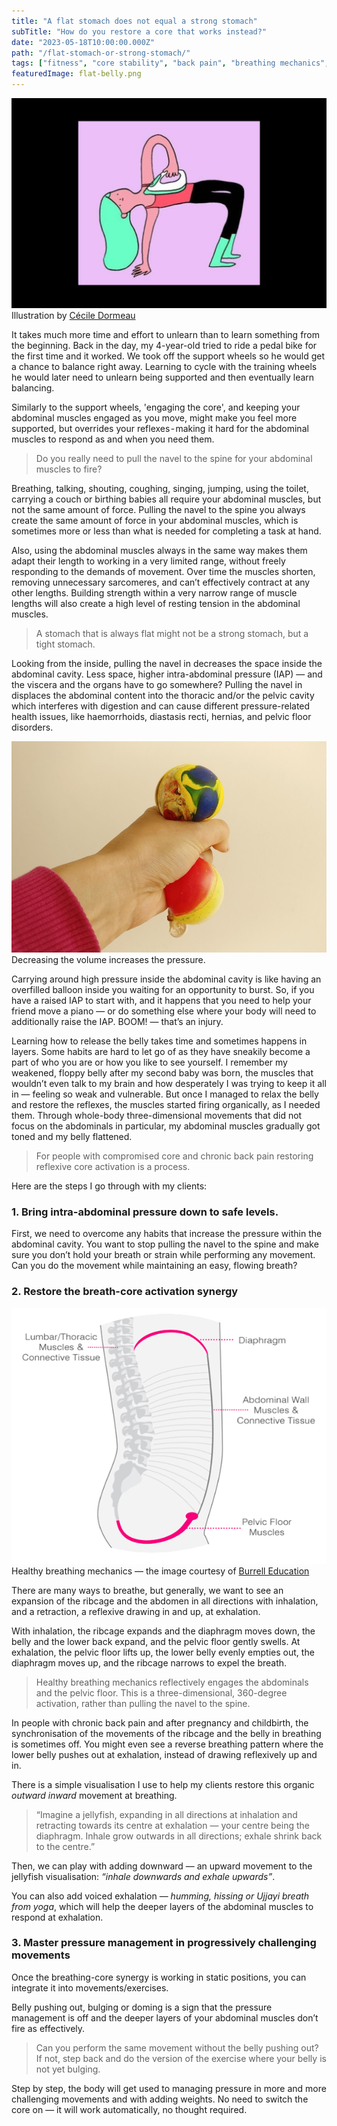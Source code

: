 ```yaml
---
title: "A flat stomach does not equal a strong stomach"
subTitle: "How do you restore a core that works instead?"
date: "2023-05-18T10:00:00.000Z"
path: "/flat-stomach-or-strong-stomach/"
tags: ["fitness", "core stability", "back pain", "breathing mechanics", "intra-abdominal pressure"]
featuredImage: flat-belly.png
---
```


![Colourful illustration of a girl ironing her belly](flat-belly.png)
        Illustration by [Cécile Dormeau](https://cecile-dormeau.tumblr.com/)

It takes much more time and effort to unlearn than to learn something from the beginning. Back in the day, my 4-year-old tried to ride a pedal bike for the first time and it worked. We took off the support wheels so he would get a chance to balance right away. Learning to cycle with the training wheels he would later need to unlearn being supported and then eventually learn balancing.

Similarly to the support wheels, 'engaging the core', and keeping your abdominal muscles engaged as you move, might make you feel more supported, but overrides your reflexes - making it hard for the abdominal muscles to respond as and when you need them.

> Do you really need to pull the navel to the spine for your abdominal muscles to fire?

Breathing, talking, shouting, coughing, singing, jumping, using the toilet, carrying a couch or birthing babies all require your abdominal muscles, but not the same amount of force. Pulling the navel to the spine you always create the same amount of force in your abdominal muscles, which is sometimes more or less than what is needed for completing a task at hand.

Also, using the abdominal muscles always in the same way makes them adapt their length to working in a very limited range, without freely responding to the demands of movement. Over time the muscles shorten, removing unnecessary sarcomeres, and can’t effectively contract at any other lengths. Building strength within a very narrow range of muscle lengths will also create a high level of resting tension in the abdominal muscles.

> A stomach that is always flat might not be a strong stomach, but a tight stomach.

Looking from the inside, pulling the navel in decreases the space inside the abdominal cavity. Less space, higher intra-abdominal pressure (IAP) — and the viscera and the organs have to go somewhere? Pulling the navel in displaces the abdominal content into the thoracic and/or the pelvic cavity which interferes with digestion and can cause different pressure-related health issues, like haemorrhoids, diastasis recti, hernias, and pelvic floor disorders.

![Photo of a hand squeezing a balloon](balloon.jpg)
Decreasing the volume increases the pressure.

Carrying around high pressure inside the abdominal cavity is like having an overfilled balloon inside you waiting for an opportunity to burst. So, if you have a raised IAP to start with, and it happens that you need to help your friend move a piano — or do something else where your body will need to additionally raise the IAP. BOOM! — that’s an injury.

Learning how to release the belly takes time and sometimes happens in layers. Some habits are hard to let go of as they have sneakily become a part of who you are or how you like to see yourself. I remember my weakened, floppy belly after my second baby was born, the muscles that wouldn’t even talk to my brain and how desperately I was trying to keep it all in — feeling so weak and vulnerable. But once I managed to relax the belly and restore the reflexes, the muscles started firing organically, as I needed them. Through whole-body three-dimensional movements that did not focus on the abdominals in particular, my abdominal muscles gradually got toned and my belly flattened.

> For people with compromised core and chronic back pain restoring reflexive core activation is a process.

Here are the steps I go through with my clients:

### 1. Bring intra-abdominal pressure down to safe levels.

First, we need to overcome any habits that increase the pressure within the abdominal cavity. You want to stop pulling the navel to the spine and make sure you don’t hold your breath or strain while performing any movement. Can you do the movement while maintaining an easy, flowing breath?

### 2. Restore the breath-core activation synergy

![Healthy breathing mechanics animation](breathing-core-synergy.gif)  
Healthy breathing mechanics — the image courtesy of [Burrell Education](https://courses.burrelleducation.com/)

There are many ways to breathe, but generally, we want to see an expansion of the ribcage and the abdomen in all directions with inhalation, and a retraction, a reflexive drawing in and up, at exhalation.

With inhalation, the ribcage expands and the diaphragm moves down, the belly and the lower back expand, and the pelvic floor gently swells. At exhalation, the pelvic floor lifts up, the lower belly evenly empties out, the diaphragm moves up, and the ribcage narrows to expel the breath.

> Healthy breathing mechanics reflectively engages the abdominals and the pelvic floor. This is a three-dimensional, 360-degree activation, rather than pulling the navel to the spine.

In people with chronic back pain and after pregnancy and childbirth, the synchronisation of the movements of the ribcage and the belly in breathing is sometimes off. You might even see a reverse breathing pattern where the lower belly pushes out at exhalation, instead of drawing reflexively up and in.

There is a simple visualisation I use to help my clients restore this organic *outward inward* movement at breathing.

> “Imagine a jellyfish, expanding in all directions at inhalation and retracting towards its centre at exhalation — your centre being the diaphragm. Inhale grow outwards in all directions; exhale shrink back to the centre.”

Then, we can play with adding downward — an upward movement to the jellyfish visualisation: *“inhale downwards and exhale upwards”*.

You can also add voiced exhalation — *humming, hissing or Ujjayi breath from yoga*, which will help the deeper layers of the abdominal muscles to respond at exhalation.

### 3. Master pressure management in progressively challenging movements

Once the breathing-core synergy is working in static positions, you can integrate it into movements/exercises.

Belly pushing out, bulging or doming is a sign that the pressure management is off and the deeper layers of your abdominal muscles don’t fire as effectively.

> Can you perform the same movement without the belly pushing out? If not, step back and do the version of the exercise where your belly is not yet bulging.

Step by step, the body will get used to managing pressure in more and more challenging movements and with adding weights. No need to switch the core on — it will work automatically, no thought required.

